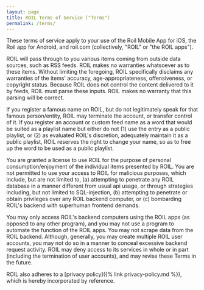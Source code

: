 ```yaml
---
layout: page
title: ROIL Terms of Service ("Terms")
permalink: /terms/
---
```


These terms of service apply to your use of the Roil Mobile App for iOS, the Roil app for Android, and roil.com (collectively, "ROIL" or "the ROIL apps").

ROIL will pass through to you various items coming from outside data sources, such as RSS feeds.  ROIL makes no warranties whatsoever as to these items.  Without limiting the foregoing, ROIL specifically disclaims any warranties of the items' accuracy, age-appropriateness, offensiveness, or copyright status.  Because ROIL does not control the content delivered to it by feeds, ROIL must parse these inputs.  ROIL makes no warranty that this parsing will be correct.

If you register a famous name on ROIL, but do not legitimately speak for that famous person/entity, ROIL may terminate the account, or transfer control of it.  If you register an account or custom feed name as a word that would be suited as a playlist name but either do not (1) use the entry as a public playlist, or (2) as evaluated ROIL's discretion, adequately maintain it as a public playlist, ROIL reserves the right to change your name, so as to free up the word to be used as a public playlist.

You are granted a license to use ROIL for the purpose of personal consumption/enjoyment of the individual items presented by ROIL.  You are not permitted to use your access to ROIL for malicious purposes, which include, but are not limited to, (a) attempting to penetrate any ROIL database in a manner different from usual api usage, or through strategies including, but not limited to SQL-injection, (b) attempting to penetrate or obtain privileges over any ROIL backend computer, or (c) bombarding ROIL's backend with superhuman frontend demands.

You may only access ROIL's backend computers using the ROIL apps (as opposed to any other program), and you may not use a program to automate the function of the ROIL apps.  You may not scrape data from the ROIL backend.  Although, generally, you may create multiple ROIL user accounts, you may not do so in a manner to conceal excessive backend request activity.  ROIL may deny access to its services in whole or in part (including the termination of user accounts), and may revise these Terms in the future.

ROIL also adheres to a [privacy policy]({% link privacy-policy.md %}), which is hereby incorporated by reference.

